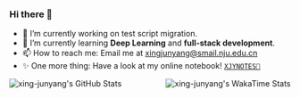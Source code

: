 ### Hi there 👋

<!--
**xing-junyang/xing-junyang** is a ✨ _special_ ✨ repository because its `README.md` (this file) appears on your GitHub profile.

Here are some ideas to get you started:

- 🔭 I’m currently working on ...
- 🌱 I’m currently learning ...
- 👯 I’m looking to collaborate on ...
- 🤔 I’m looking for help with ...
- 💬 Ask me about ...
- 📫 How to reach me: ...
- 😄 Pronouns: ...
- ⚡ Fun fact: ...
-->

- 🔭 I’m currently working on test script migration.
- 🌱 I’m currently learning **Deep Learning** and **full-stack development**.
- 📫 How to reach me: Email me at xingjunyang@smail.nju.edu.cn
- ✨ One more thing: Have a look at my online notebook! [`XJYNOTES📒`](https://www.xjynotes.top)

<div style="display: flex; flex-direction: row; justify-content: space-between; width: 100%;">
  <img src="https://github-readme-stats.vercel.app/api/top-langs/?username=xing-junyang&theme=transparent&show_icons=true&hide_border=true&layout=compact&langs_count=10" alt="xing-junyang's GitHub Stats" />
  
  <img src="https://github-readme-stats.vercel.app/api/wakatime?username=@xing_junyang&layout=compact&langs_count=10&theme=transparent&show_icons=true&hide_border=true" alt="xing-junyang's WakaTime Stats" />
</div>
